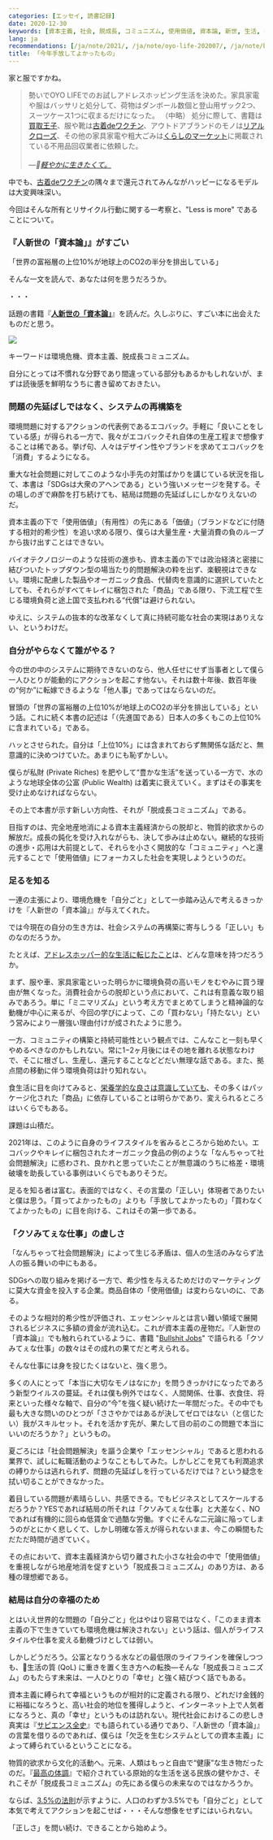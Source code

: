 ```yaml
---
categories: [エッセイ, 読書記録]
date: 2020-12-30
keywords: [資本主義, 社会, 脱成長, コミュニズム, 使用価値, 資本論, 新世, 生活, 希少性, 仕事]
lang: ja
recommendations: [/ja/note/2021/, /ja/note/oyo-life-202007/, /ja/note/boredom/]
title: 「今年手放してよかったもの」
---
```


家と服ですかね。

> 勢いでOYO LIFEでのお試しアドレスホッピング生活を決めた。家具家電や服はバッサリと処分して、荷物はダンボール数個と登山用ザック2つ、スーツケース1つに収まるだけになった。 （中略） 処分に際して、書籍は[買取王子](https://www.kaitoriouji.jp/)、服や靴は[古着deワクチン](https://furugidevaccine.etsl.jp/)、アウトドアブランドのモノは[リアルクローズ](https://www.realclothes.jp/apparel/outdoor.html)、その他の家具家電や粗大ごみは[くらしのマーケット](https://curama.jp/)に掲載されている不用品回収業者に依頼した。<br/><br/>&mdash;*[軽やかに生きたくて。](/ja/note/oyo-life-202007/)*

中でも、[古着deワクチン](https://furugidevaccine.etsl.jp/)の隅々まで還元されてみんながハッピーになるモデルは大変興味深い。

今回はそんな所有とリサイクル行動に関する一考察と、"Less is more" であることについて。

### 『人新世の「資本論」』がすごい

「世界の富裕層の上位10%が地球上のCO2の半分を排出している」

そんな一文を読んで、あなたは何を思うだろうか。

・・・

話題の書籍『**[人新世の「資本論」](https://amzn.to/2X2hPTf)**』を読んだ。久しぶりに、すごい本に出会えたものだと思う。

<a href="https://www.amazon.co.jp/dp/B08L2XMQKX/ref=as_li_ss_il?_encoding=UTF8&btkr=1&linkCode=li2&tag=takuti-22&linkId=5276470e64e2bb173ebb450d6372ee6a" target="_blank"><img border="0" src="//ws-fe.amazon-adsystem.com/widgets/q?_encoding=UTF8&ASIN=B08L2XMQKX&Format=_SL160_&ID=AsinImage&MarketPlace=JP&ServiceVersion=20070822&WS=1&tag=takuti-22&language=en_US" ></a><img src="https://ir-jp.amazon-adsystem.com/e/ir?t=takuti-22&l=li2&o=9&a=B08L2XMQKX" width="1" height="1" border="0" alt="" style="border:none !important; margin:0px !important;" />

キーワードは環境危機、資本主義、脱成長コミュニズム。

自分にとっては不慣れな分野であり間違っている部分もあるかもしれないが、まずは読後感を鮮明なうちに書き留めておきたい。

### 問題の先延ばしではなく、システムの再構築を

環境問題に対するアクションの代表例であるエコバック。手軽に「良いことをしている感」が得られる一方で、我々がエコバックそれ自体の生産工程まで想像することは稀である。挙げ句、人々はデザイン性やブランドを求めてエコバックを「消費」するようになる。

重大な社会問題に対してこのような小手先の対策ばかりを講じている状況を指して、本書は「SDGsは大衆のアヘンである」という強いメッセージを発する。その場しのぎで麻酔を打ち続けても、結局は問題の先延ばしにしかなりえないのだ。

資本主義の下で「使用価値」（有用性）の先にある「価値」（ブランドなどに付随する相対的希少性）を追い求める限り、僕らは大量生産・大量消費の負のループから抜け出すことはできない。

バイオテクノロジーのような技術の進歩も、資本主義の下では政治経済と密接に結びついたトップダウン型の場当たり的問題解決の粋を出ず、楽観視はできない。環境に配慮した製品やオーガニック食品、代替肉を意識的に選択していたとしても、それらがすべてキレイに梱包された「商品」である限り、下流工程で生じる環境負荷と途上国で支払われる“代償”は避けられない。

ゆえに、システムの抜本的な改革なくして真に持続可能な社会の実現はありえない、というわけだ。

### 自分がやらなくて誰がやる？

今の世の中のシステムに期待できないのなら、他人任せにせず当事者として僕ら一人ひとりが能動的にアクションを起こす他ない。それは数十年後、数百年後の“何か”に転嫁できるような「他人事」であってはならないのだ。

冒頭の「世界の富裕層の上位10%が地球上のCO2の半分を排出している」という話。これに続く本書の記述は「（先進国である）日本人の多くもこの上位10%に含まれている」である。

ハッとさせられた。自分は「上位10%」には含まれておらず無関係な話だと、無意識的に決めつけていた。あまりにも恥ずかしい。

僕らが私財 (Private Riches) を肥やして“豊かな生活”を送っている一方で、水のような地球全体の公富 (Public Wealth) は着実に衰えていく。まずはその事実を受け止めなければならない。

その上で本書が示す新しい方向性、それが「脱成長コミュニズム」である。

目指すのは、完全地産地消による資本主義経済からの脱却と、物質的欲求からの解放だ。成長の鈍化を受け入れながらも、決して歩みは止めない。継続的な技術の進歩・応用は大前提として、それらを小さく開放的な「コミュニティ」へと還元することで「使用価値」にフォーカスした社会を実現しようというのだ。

### 足るを知る

一連の主張により、環境危機を「自分ごと」として一歩踏み込んで考えるきっかけを『人新世の「資本論」』が与えてくれた。

では今現在の自分の生き方は、社会システムの再構築に寄与しうる「正しい」ものなのだろうか。

たとえば、[アドレスホッパー的な生活に転じたこと](/ja/note/oyo-life-202007/)は、どんな意味を持つだろうか。

まず、服や車、家具家電といった明らかに環境負荷の高いモノをむやみに買う理由が無くなった。消費社会からの脱却という点において、これは有意義な取り組みであろう。単に「ミニマリズム」という考え方でまとめてしまうと精神論的な動機が中心に来るが、今回の学びによって、この「買わない」「持たない」という営みにより一層強い理由付けが成されたように思う。

一方、コミュニティの構築と持続可能性という観点では、こんなこと一刻も早くやめるべきなのかもしれない。常に1−2ヶ月後にはその地を離れる状態なわけで、そこに根ざし、生産し、還元することなどどだい無理な話である。また、拠点間の移動に伴う環境負荷は計り知れない。

食生活に目を向けてみると、[栄養学的な良さは意識していても](/ja/note/coursera-food-and-health/)、その多くはパッケージ化された「商品」に依存していることは明らかであり、変えられるところはいくらでもある。

課題は山積だ。

2021年は、このように自身のライフスタイルを省みるところから始めたい。エコバックやキレイに梱包されたオーガニック食品の例のような「なんちゃって社会問題解決」に惑わされ、良かれと思っていたことが無意識のうちに格差・環境破壊を助長している事例はいくらでもありそうだ。

足るを知る者は富む。表面的ではなく、その言葉の「正しい」体現者でありたいと僕は思う。「買ってよかったもの」よりも「手放してよかったもの」「買わなくてよかったもの」に目を向ける、これはその第一歩である。

### 「クソみてぇな仕事」の虚しさ

「なんちゃって社会問題解決」によって生じる矛盾は、個人の生活のみならず法人の振る舞いの中にもある。

SDGsへの取り組みを掲げる一方で、希少性を与えるためだけのマーケティングに莫大な資金を投入する企業。商品自体の「使用価値」は変わらないのに、である。

そのような相対的希少性が評価され、エッセンシャルとは言い難い領域で展開されるビジネスに多額の資金が流れ込む。これが資本主義の産物だ。『人新世の「資本論」』でも触れられているように、書籍 "[Bullshit Jobs](https://amzn.to/3aLZvFY)" で語られる「クソみてぇな仕事」の数々はその成れの果てだと考えられる。

そんな仕事には身を投じたくはないと、強く思う。

多くの人にとって「本当に大切なモノはなにか」を問うきっかけになったであろう新型ウイルスの蔓延。それは僕も例外ではなく、人間関係、仕事、衣食住、将来といった様々な軸で、自分の“今”を強く疑い続けた一年間だった。その中でも最も大きな問いのひとつが「ささやかではあるが決してゼロではない（と信じたい）我がスキルセット。それを活かす先が、果たして目の前のこの問題で本当にいいのだろうか？」というもの。

夏ごろには「社会問題解決」を謳う企業や「エッセンシャル」であると思われる業界で、試しに転職活動のようなこともしてみた。しかしどこを見ても利潤追求の縛りからは逃れられず、問題の先延ばしを行っているだけでは？という疑念を拭い切ることができなかった。

着目している問題が素晴らしい、共感できる。でもビジネスとしてスケールするだろうか？YESであれば結局の所それは「クソみてぇな仕事」と大差なく、NOであれば有機的に回らぬ低賃金で過酷な労働。すぐにそんな二元論に陥ってしまうのがとにかく悲しくて、しかし明確な答えが得られないまま、今この瞬間もただただ時間が過ぎていく。

その点において、資本主義経済から切り離された小さな社会の中で「使用価値」を重視しながら地産地消を促すという「脱成長コミュニズム」のあり方は、ある種の理想郷である。

### 結局は自分の幸福のため

とはいえ世界的な問題の「自分ごと」化はやはり容易ではなく、「このまま資本主義の下で生きていても環境危機は解決されない」という話は、個人がライフスタイルや仕事を変える動機づけとしては弱い。

しかしどうだろう。公富となりうる水などの最低限のライフラインを確保しつつも、生活の質 (QoL) に重きを置く生き方への転換&mdash;そんな「脱成長コミュニズム」のもたらす未来は、一人ひとりの「幸せ」と強く結びつく話でもある。

資本主義に縛られて幸福というものが相対的に定義される限り、どれだけ金銭的に裕福になろうと、高い社会的地位を獲得しようと、インターネット上で人気者になろうと、真の「幸せ」というものは訪れない。現代社会におけるこの悲しき真実は『[サピエンス全史](https://amzn.to/2WMoY9R)』でも語られている通りであり、『人新世の「資本論」』の言葉を借りるのであれば、僕らは「欠乏を生むシステムとしての資本主義」によって縛られているということになる。

物質的欲求から文化的活動へ。元来、人類はもっと自由で“健康”な生き物だったのだ。『[最高の体調](https://amzn.to/2JqL0fs)』で紹介されている原始的な生活を送る民族の健やかさ、それこそが「脱成長コミュニズム」の先にある僕らの未来なのではなかろうか。

ならば、[3.5%の法則](https://hontounikachinoarumonowa.com/2020/02/26/%E5%B8%8C%E6%9C%9B%E2%80%90%E3%80%8E3-5%E3%81%AE%E6%B3%95%E5%89%87%E3%80%8F%E3%83%94%E3%83%BC%E3%82%B9%E3%83%95%E3%83%AB%E3%81%AA%E5%B0%91%E6%95%B0%E6%B4%BE%E3%81%8C%E4%B8%96%E7%95%8C%E3%82%92/)が示すように、人口のわずか3.5%でも「自分ごと」として本気で考えてアクションを起こせば・・・そんな想像をせずにはいられない。

「正しさ」を問い続け、できることから始めよう。